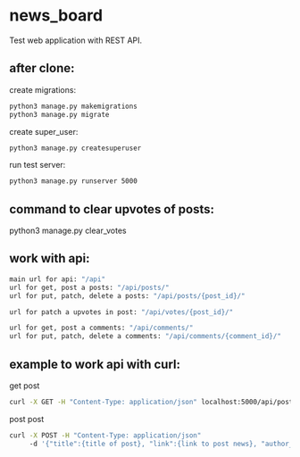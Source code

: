 # news_board
Test web application with REST API.

## after clone:
create migrations:
```bash
python3 manage.py makemigrations
python3 manage.py migrate
```
create super_user:
```bash
python3 manage.py createsuperuser
```
run test server:
```bash
python3 manage.py runserver 5000
```

## command to clear upvotes of posts:

python3 manage.py clear_votes

## work  with api:
```bash
main url for api: "/api"
url for get, post a posts: "/api/posts/"
url for put, patch, delete a posts: "/api/posts/{post_id}/"

url for patch a upvotes in post: "/api/votes/{post_id}/"

url for get, post a comments: "/api/comments/"
url for put, patch, delete a comments: "/api/comments/{comment_id}/"
```

## example to work api with curl:
get post
```bash
curl -X GET -H "Content-Type: application/json" localhost:5000/api/posts/
```
post post
```bash
curl -X POST -H "Content-Type: application/json"
     -d '{"title":{title of post}, "link":{link to post news}, "author_name":{author name}' {url}/api/posts/
```
